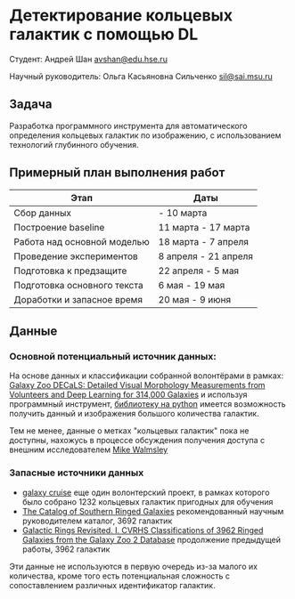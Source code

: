 # Детектирование кольцевых галактик с помощью DL

Студент: Андрей Шан avshan@edu.hse.ru

Научный руководитель: Ольга Касьяновна Сильченко sil@sai.msu.ru

## Задача
Разработка программного инструмента для автоматического определения кольцевых галактик по изображению, с использованием технологий глубинного обучения.

## Примерный план выполнения работ
| Этап | Даты |
| ------ | ------ |
| Сбор данных | - 10 марта |
| Построение baseline | 11 марта - 17 марта |
| Работа над основной моделью | 18 марта - 7 апреля |
| Проведение экспериментов | 8 апреля - 21 апреля |
| Подготовка к предзащите | 22 апреля - 5 мая |
| Подготовка основного текста | 6 мая - 19 мая |
| Доработки и запасное время | 20 мая - 9 июня |

## Данные

### Основной потенциальный источник данных:
На основе данных и классификации собранной волонтёрами в рамках: [Galaxy Zoo DECaLS: Detailed Visual Morphology Measurements from Volunteers and Deep Learning for 314,000 Galaxies](https://arxiv.org/abs/2102.08414) и используя программный инструмент, [библиотеку на python](https://github.com/mwalmsley/galaxy-datasets) имеется возможность получить данный и изображения большого количества галактик. 

Тем не менее, данные о метках "кольцевых галактик" пока не доступны, нахожусь в процессе обсуждения получения доступа с внешним исследователем [Mike Walmsley](https://walmsley.dev/pages/contacts)

### Запасные источники данных

- [galaxy cruise](https://galaxycruise.mtk.nao.ac.jp/en/dr_season1.html) еще один волонтерский проект, в рамках которого было собрано 1232 кольцевых галактик пригодных для обучения
- [The Catalog of Southern Ringed Galaxies](https://ui.adsabs.harvard.edu/abs/1995ApJS...96...39B/abstract) рекомендованный научным руководителем каталог, 3692 галактик
- [Galactic Rings Revisited. I. CVRHS Classifications of 3962 Ringed Galaxies from the Galaxy Zoo 2 Database](https://arxiv.org/abs/1707.06589) продолжение предыдущей работы, 3962 галактик

Эти данные не используются в первую очередь из-за малого их количества, кроме того есть потенциальная сложность с сопоставлением различных идентификатор галактик.